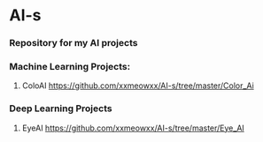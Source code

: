 # AI-s
### Repository for my AI projects

### Machine Learning Projects:
1. ColoAI https://github.com/xxmeowxx/AI-s/tree/master/Color_Ai

### Deep Learning Projects
1. EyeAI https://github.com/xxmeowxx/AI-s/tree/master/Eye_AI
